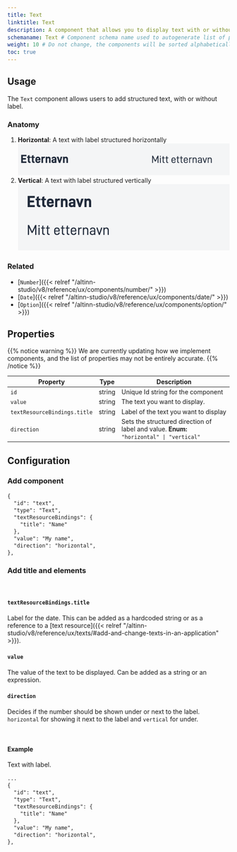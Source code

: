```yaml
---
title: Text
linktitle: Text
description: A component that allows you to display text with or without label.
schemaname: Text # Component schema name used to autogenerate list of properties from json schema (replace with appropriate component name)
weight: 10 # Do not change, the components will be sorted alphabetically
toc: true
---
```


## Usage

The `Text` component allows users to add structured text, with or without label.

### Anatomy

1. **Horizontal**: A text with label structured horizontally
    ![Text horizontal anatomy](text-horizontal.png "Text Horizontal")
2. **Vertical**: A text with label structured vertically 
     ![Text vertical anatomy](text-vertical.png "Text vertical")


<!-- 
Add the following sections if relevant:

### Behavior

(How the component behaves in different contexts)

### Style

(Visual styling (e.g. alignment, padding, dos and don'ts))

### Best Practices

(Industry standards, dos and don'ts)

### Content guidelines

(E.g. punctuation rules, standard labels, etc.)

### Accessibility

(Component-specific best practices for accessibility.)

### Mobile

(How to apply component in mobile environments.)

-->
### Related

- [`Number`]({{< relref "/altinn-studio/v8/reference/ux/components/number/" >}})
- [`Date`]({{< relref "/altinn-studio/v8/reference/ux/components/date/" >}})
- [`Option`]({{< relref "/altinn-studio/v8/reference/ux/components/option/" >}})

## Properties

{{% notice warning %}}
We are currently updating how we implement components, and the list of properties may not be entirely accurate.
{{% /notice %}}

| **Property**                 | **Type** | **Description**                                                                          |
|------------------------------|----------|------------------------------------------------------------------------------------------|
| `id`                         | string   | Unique Id string for the component                                                       |
| `value`                      | string   | The text you want to display.                                                            |
| `textResourceBindings.title` | string   | Label of the text you want to display                                                    |
| `direction`                  | string   | Sets the structured direction of label and value. **Enum:** `"horizontal" \| "vertical"` |


## Configuration

### Add component

```json{hl_lines="6-"}
{
  "id": "text",
  "type": "Text",
  "textResourceBindings": {
    "title": "Name"
  },
  "value": "My name",
  "direction": "horizontal",
},
```

### Add title and elements

<br>

#### `textResourceBindings.title`

Label for the date. This can be added as a hardcoded string or as a reference to a [text resource]({{< relref "/altinn-studio/v8/reference/ux/texts/#add-and-change-texts-in-an-application" >}}).

#### `value`

The value of the text to be displayed. Can be added as a string or an expression.

#### `direction`

Decides if the number should be shown under or next to the label. `horizontal` for showing it next to the label and `vertical` for under.

<br>

#### Example

Text with label.

```json{hl_lines=["9-12"]}
...
{
  "id": "text",
  "type": "Text",
  "textResourceBindings": {
    "title": "Name"
  },
  "value": "My name",
  "direction": "horizontal",
},
```
<!-- 
![Text example](<text-example-with-icon.png> "Text with label")
-->